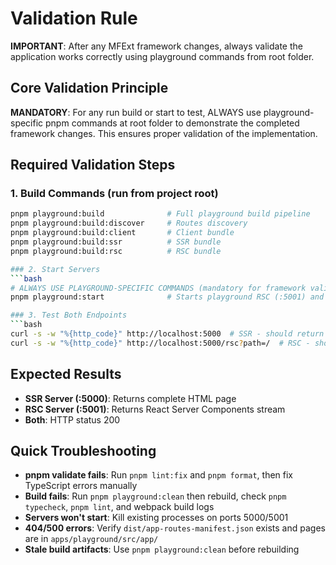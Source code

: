 # Validation Rule

**IMPORTANT**: After any MFExt framework changes, always validate the application works correctly using playground commands from root folder.

## Core Validation Principle

**MANDATORY**: For any run build or start to test, ALWAYS use playground-specific pnpm commands at root folder to demonstrate the completed framework changes. This ensures proper validation of the implementation.

## Required Validation Steps

### 1. Build Commands (run from project root)
```bash
pnpm playground:build              # Full playground build pipeline
pnpm playground:build:discover     # Routes discovery 
pnpm playground:build:client       # Client bundle 
pnpm playground:build:ssr          # SSR bundle 
pnpm playground:build:rsc          # RSC bundle

### 2. Start Servers
```bash
# ALWAYS USE PLAYGROUND-SPECIFIC COMMANDS (mandatory for framework validation)
pnpm playground:start              # Starts playground RSC (:5001) and SSR (:5000)

### 3. Test Both Endpoints
```bash
curl -s -w "%{http_code}" http://localhost:5000  # SSR - should return 200
curl -s -w "%{http_code}" http://localhost:5000/rsc?path=/  # RSC - should return 200
```

## Expected Results
- **SSR Server (:5000)**: Returns complete HTML page
- **RSC Server (:5001)**: Returns React Server Components stream
- **Both**: HTTP status 200


## Quick Troubleshooting
- **pnpm validate fails**: Run `pnpm lint:fix` and `pnpm format`, then fix TypeScript errors manually
- **Build fails**: Run `pnpm playground:clean` then rebuild, check `pnpm typecheck`, `pnpm lint`, and webpack build logs
- **Servers won't start**: Kill existing processes on ports 5000/5001
- **404/500 errors**: Verify `dist/app-routes-manifest.json` exists and pages are in `apps/playground/src/app/`
- **Stale build artifacts**: Use `pnpm playground:clean` before rebuilding